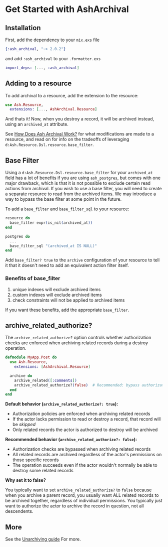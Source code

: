 <!--
SPDX-FileCopyrightText: 2022 ash_archival contributors <https://github.com/ash-project/ash_archival/graphs.contributors>

SPDX-License-Identifier: MIT
-->

# Get Started with AshArchival

## Installation

First, add the dependency to your `mix.exs` file

```elixir
{:ash_archival, "~> 2.0.2"}
```

and add `:ash_archival` to your `.formatter.exs`

```elixir
import_deps: [..., :ash_archival]
```

## Adding to a resource

To add archival to a resource, add the extension to the resource:

```elixir
use Ash.Resource,
  extensions: [..., AshArchival.Resource]
```

And thats it! Now, when you destroy a record, it will be archived instead, using an `archived_at` attribute.

See [How Does Ash Archival Work?](/documentation/topics/how-does-ash-archival-work.md) for what modifications are made to a resource, and read on for info on the tradeoffs of leveraging `d:Ash.Resource.Dsl.resource.base_filter`.

## Base Filter

Using a `d:Ash.Resource.Dsl.resource.base_filter` for your `archived_at` field has a lot of benefits if you are using `ash_postgres`, but comes with one major drawback, which is that it is not possible to exclude certain read actions from archival. If you wish to use a base filter, you will need to create a separate resource to read from the archived items. We may introduce a way to bypass the base filter at some point in the future.

To add a `base_filter` and `base_filter_sql` to your resource:

```elixir
resource do
  base_filter expr(is_nil(archived_at))
end

postgres do
  ...
  base_filter_sql "(archived_at IS NULL)"
end
```

Add `base_filter? true` to the `archive` configuration of your resource to tell it that it doesn't need to add an equivalent action filter itself.

### Benefits of base_filter

1. unique indexes will exclude archived items
2. custom indexes will exclude archived items
3. check constraints will not be applied to archived items

If you want these benefits, add the appropriate `base_filter`.

## archive_related_authorize?

The `archive_related_authorize?` option controls whether authorization checks are enforced when archiving related records during a destroy operation.

```elixir
defmodule MyApp.Post do
  use Ash.Resource,
    extensions: [AshArchival.Resource]

  archive do
    archive_related([:comments])
    archive_related_authorize?(false)  # Recommended: bypass authorization for related records
  end
end
```

**Default behavior (`archive_related_authorize?: true`):**
- Authorization policies are enforced when archiving related records
- If the actor lacks permission to read or destroy a record, that record will be *skipped*
- Only related records the actor is authorized to destroy will be archived

**Recommended behavior (`archive_related_authorize?: false`):**
- Authorization checks are bypassed when archiving related records
- All related records are archived regardless of the actor's permissions on those specific records
- The operation succeeds even if the actor wouldn't normally be able to destroy some related records

**Why set it to false?**

You typically want to set `archive_related_authorize?` to `false` because when you archive a parent record, you usually want ALL related records to be archived together, regardless of individual permissions. You typically just want to authorize the actor to archive the record in question, not all descendents.

## More

See the [Unarchiving guide](/documentation/topics/unarchiving.md) For more.
